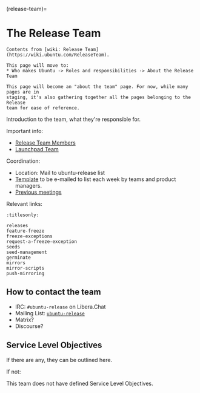 (release-team)=
# The Release Team

```{note}
Contents from [wiki: Release Team](https://wiki.ubuntu.com/ReleaseTeam).

This page will move to:
* Who makes Ubuntu -> Roles and responsibilities -> About the Release Team
```

```{note}
This page will become an "about the team" page. For now, while many pages are in
staging, it's also gathering together all the pages belonging to the Release
team for ease of reference.
```

Introduction to the team, what they're responsible for.

Important info:
* [Release Team Members](https://launchpad.net/~ubuntu-release/+members#active)
* [Launchpad Team](http://launchpad.net/~ubuntu-release)

Coordination:
* Location: Mail to ubuntu-release list
* [Template](https://wiki.ubuntu.com/ReleaseTeam/Meeting/Agenda/TeamTemplate) to be e-mailed to list each week by teams and product managers.
* [Previous meetings](http://wiki.ubuntu.com/ReleaseTeam/Meeting/)

Relevant links:

```{toctree}
:titlesonly:

releases
feature-freeze
freeze-exceptions
request-a-freeze-exception
seeds
seed-management
germinate
mirrors
mirror-scripts
push-mirroring
```

## How to contact the team

* IRC: `#ubuntu-release` on Libera.Chat
* Mailing List: [`ubuntu-release`](https://lists.ubuntu.com/mailman/listinfo/ubuntu-release)
* Matrix?
* Discourse?


## Service Level Objectives

If there are any, they can be outlined here.

If not:

This team does not have defined Service Level Objectives.


